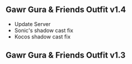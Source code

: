 ## Gawr Gura & Friends Outfit v1.4
- Update Server
- Sonic's shadow cast fix
- Kocos shadow cast fix


## Gawr Gura & Friends Outfit v1.3
